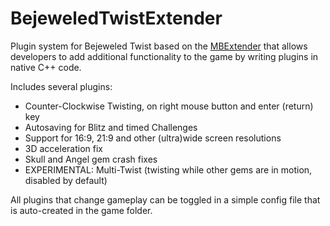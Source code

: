 # BejeweledTwistExtender
Plugin system for Bejeweled Twist based on the <a href="https://github.com/PlatinumTeam/MBExtender-Legacy">MBExtender</a> that allows developers to add additional functionality to the game by writing plugins in native C++ code.

Includes several plugins:
- Counter-Clockwise Twisting, on right mouse button and enter (return) key
- Autosaving for Blitz and timed Challenges
- Support for 16:9, 21:9 and other (ultra)wide screen resolutions
- 3D acceleration fix
- Skull and Angel gem crash fixes
- EXPERIMENTAL: Multi-Twist (twisting while other gems are in motion, disabled by default)

All plugins that change gameplay can be toggled in a simple config file that is auto-created in the game folder.